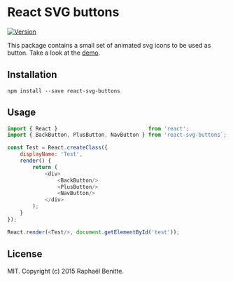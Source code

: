 # React SVG buttons

[![Version][npm-image]][npm-url]


This package contains a small set of animated svg icons to be used as button.
Take a look at the [demo](http://plouc.github.io/react-svg-buttons/).


## Installation

```
npm install --save react-svg-buttons
```

## Usage

```javascript
import { React }                             from 'react';
import { BackButton, PlusButton, NavButton } from 'react-svg-buttons`;

const Test = React.createClass({
    displayName: 'Test',
    render() {
        return (
            <div>
                <BackButton/>
                <PlusButton/>
                <NavButton/>
            </div>
        );
    }
});

React.render(<Test/>, document.getElementById('test'));
```

## License

MIT. Copyright (c) 2015 Raphaël Benitte.

[npm-image]: https://img.shields.io/npm/v/react-svg-buttons.svg?style=flat-square
[npm-url]:   https://www.npmjs.org/package/react-svg-buttons
